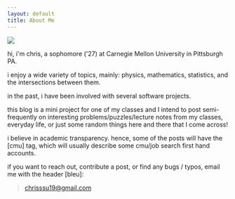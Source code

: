 ```yaml
---
layout: default
title: About Me
---
```


<img class="profile-picture" src="{{site.baseurl}}/{{site.profile-picture}}">

hi, i'm chris, a sophomore ('27) at Carnegie Mellon University in Pittsburgh PA.

i enjoy a wide variety of topics, mainly: physics, mathematics, statistics, and the intersections between them.

in the past, i have been involved with several software projects.

this blog is a mini project for one of my classes and I intend to post semi-frequently on interesting problems/puzzles/lecture notes from my classes, everyday life, or just some random things here and there that I come across!

i believe in academic transparency. hence, some of the posts will have the [cmu] tag, which will usually describe some cmu/job search first hand accounts.

if you want to reach out, contribute a post, or find any bugs / typos, email me with the header [bleu]: 

> chrisssu19@gmail.com
